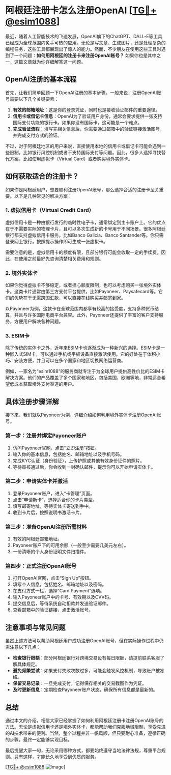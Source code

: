 # 阿根廷注册卡怎么注册OpenAI [[TG💪+ @esim1088](https://t.me/s/esim1088)]

最近，随着人工智能技术的飞速发展，OpenAI旗下的ChatGPT、DALL-E等工具已经成为全球范围内炙手可热的应用。无论是写文章、生成图片，还是处理复杂的编程任务，这些工具都展现出了惊人的能力。然而，不少朋友在使用这些工具时遇到了一个问题：**如何用阿根廷的注册卡来注册OpenAI账号？** 如果你也是其中之一，这篇文章就为你详细解答这一问题。

## OpenAI注册的基本流程

首先，让我们简单回顾一下OpenAI注册的基本步骤。一般来说，注册OpenAI账号需要以下几个关键要素：

1. **有效的邮箱地址**：这是你的登录凭证，同时也是接收验证邮件的重要途径。
2. **信用卡或借记卡信息**：OpenAI为了验证用户身份，通常会要求提供一张支持国际支付功能的银行卡。如果你没有国际卡，这可能是一个难点。
3. **完成验证流程**：填写完相关信息后，你需要通过邮箱中的验证链接激活账号，并完成支付方式的验证。

不过，对于阿根廷地区的用户来说，直接使用本地的信用卡或借记卡可能会遇到一些限制，比如银行风控机制或者不支持国际支付等问题。因此，很多人选择寻找替代方案，比如使用虚拟卡（Virtual Card）或者购买境外实体卡。

## 如何获取适合的注册卡？

如果你是阿根廷用户，想要顺利注册OpenAI账号，那么选择合适的注册卡至关重要。以下是几种常见的解决方案：

### 1. 虚拟信用卡（Virtual Credit Card）

虚拟信用卡是一种由银行发行的临时性电子卡，通常绑定到主卡账户上。它的优点在于不需要实际的物理卡片，且可以多次生成新的卡号用于不同场景。很多阿根廷银行都支持虚拟信用卡服务，比如Banco Galicia、Banco Santander等。你只需登录网上银行，按照提示操作即可生成一张虚拟卡。

需要注意的是，虚拟信用卡的额度有限，且部分银行可能会收取一定的手续费。因此，在使用之前最好先咨询清楚相关费用和规则。

### 2. 境外实体卡

如果你觉得虚拟卡不够稳定，或者担心额度限制，也可以考虑购买一张境外实体卡。这类卡片通常由第三方支付平台提供，比如Payoneer、Paysafecard等。它们的优势在于无需跨国汇款，可以直接在线购买并邮寄到家。

以Payoneer为例，这款卡在全球范围内都享有较高的接受度，支持多种货币结算，并且与许多国际电商平台兼容。此外，Payoneer还提供了丰富的客户支持服务，方便用户解决各种问题。

### 3. ESIM卡

除了传统的实体卡之外，近年来ESIM卡也逐渐成为一种新兴的选择。ESIM卡是一种嵌入式SIM卡，可以通过手机或平板设备直接激活使用。它的好处在于体积小巧、安装方便，并且可以在多个国家和地区切换网络运营商。

例如，一家名为“esim1088”的服务商就专注于为全球用户提供高性价比的ESIM卡解决方案。他们的产品覆盖了多个国家和地区，包括美国、欧洲等地，非常适合希望低成本获取境外支付渠道的用户。

## 具体注册步骤详解

接下来，我们就以Payoneer为例，详细介绍如何利用境外实体卡注册OpenAI账号。

### 第一步：注册并绑定Payoneer账户

1. 访问Payoneer官网，点击“立即注册”按钮。
2. 输入你的基本信息，包括姓名、邮箱地址以及手机号码。
3. 完成KYC认证（身份验证），上传护照或其他有效身份证件的照片。
4. 等待审核通过后，你会收到一封确认邮件，提示你可以开始申请实体卡。

### 第二步：申请实体卡并激活

1. 登录Payoneer账户，进入“卡管理”页面。
2. 点击“申请新卡”，选择适合你的卡片类型。
3. 填写邮寄地址，等待实体卡寄送到手中。
4. 收到卡片后，按照说明书激活卡片。

### 第三步：准备OpenAI注册所需材料

1. 有效的阿根廷邮箱地址。
2. Payoneer账户下的可用余额（一般至少需要几美元左右）。
3. 一份清晰的个人身份证明文件扫描件。

### 第四步：正式注册OpenAI账号

1. 打开OpenAI官网，点击“Sign Up”按钮。
2. 填写个人信息，包括姓名、邮箱地址以及密码。
3. 在支付方式一栏，选择“Card Payment”选项。
4. 输入Payoneer账户中的卡号、有效期以及CVV码。
5. 提交信息后，等待系统自动扣款并发送验证邮件。
6. 查看邮箱中的验证链接，点击激活账号。

## 注意事项与常见问题

虽然上述方法可以帮助阿根廷用户成功注册OpenAI账号，但在实际操作过程中仍需注意以下几点：

- **检查银行限额**：部分阿根廷银行对跨境交易设有每日限额，请提前联系客服了解具体规定。
- **避免频繁尝试**：如果支付失败次数过多，可能会触发风控机制，导致账户被冻结。
- **保留交易记录**：一旦完成支付，记得保存相关的交易截图作为凭证。
- **及时更新信息**：定期检查Payoneer账户状态，确保所有信息都是最新的。

## 总结

通过本文的介绍，相信大家已经掌握了如何利用阿根廷注册卡注册OpenAI账号的方法。无论是虚拟信用卡还是境外实体卡，都能帮助我们克服地域限制，享受先进的AI技术带来的便利。当然，整个过程并非一帆风顺，但只要耐心准备，遵循正确的步骤，最终一定能够实现目标。

最后提醒大家一句，无论采用哪种方式，都要始终遵守当地法律法规，尊重平台规则。只有这样，才能长久地享受到优质的服务。

[[TG💪+ @esim1088](https://t.me/s/esim1088) ![Image](https://i.postimg.cc/4NQfJmqS/Snipaste-2025-05-13-00-14-12.png)]